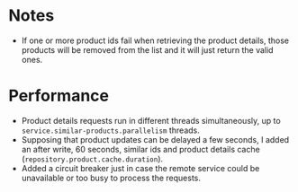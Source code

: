 # Notes
- If one or more product ids fail when retrieving the product details, those products will be removed from the list and it will just return the valid ones.

# Performance
- Product details requests run in different threads simultaneously, up to `service.similar-products.parallelism` threads.
- Supposing that product updates can be delayed a few seconds, I added an after write, 60 seconds, similar ids and product details cache (`repository.product.cache.duration`).
- Added a circuit breaker just in case the remote service could be unavailable or too busy to process the requests.